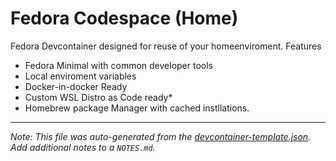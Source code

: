 
# Fedora Codespace (Home)

Fedora Devcontainer designed for reuse of your homeenviroment.
Features 
  - Fedora Minimal with common developer tools 
  - Local enviroment variables
  - Docker-in-docker Ready
  - Custom WSL Distro as Code ready*
  - Homebrew package Manager with cached instllations.
---

_Note: This file was auto-generated from the [devcontainer-template.json](https://github.com/coffedora/template/blob/main/src/init/devcontainer-template.json).  Add additional notes to a `NOTES.md`._
